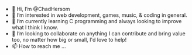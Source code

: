 - 👋 Hi, I’m @ChadHersom
- 👀 I’m interested in web development, games, music, & coding in general.
- 🌱 I’m currently learning C programming and always looking to improve what I think I know.
- 💞️ I’m looking to collaborate on anything I can contribute and bring value too, no matter how big or small, I'd love to help!
- 📫 How to reach me ...

<!---
ChadHersom/ChadHersom is a ✨ special ✨ repository because its `README.md` (this file) appears on your GitHub profile.
You can click the Preview link to take a look at your changes.
--->
